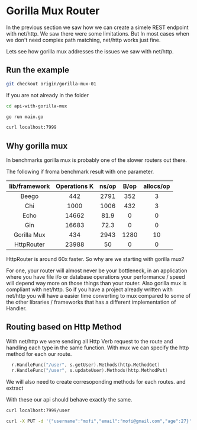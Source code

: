 # Gorilla Mux Router

In the previous section we saw how we can create a simele REST endpoint with net/http. We saw there were some limitations. But In most cases when we don't need complex path matching, net/http works just fine. 

Lets see how gorilla mux addresses the issues we saw with net/http.

## Run the example

```bash
git checkout origin/gorilla-mux-01
```

If you are not already in the folder
```bash
cd api-with-gorilla-mux
```

```bash
go run main.go
```

```bash
curl localhost:7999
```

## Why gorilla mux

In benchmarks gorilla mux is probably one of the slower routers out there. 

The following if froma benchmark result with one parameter.

| lib/framework | Operations K | ns/op | B/op | allocs/op |
|:-------------:|:------------:|:-----:|:----:|:---------:|
|     Beego     |      442     |  2791 |  352 |     3     |
|      Chi      |     1000     |  1006 |  432 |     3     |
|      Echo     |     14662    |  81.9 |   0  |     0     |
|      Gin      |     16683    |  72.3 |   0  |     0     |
|  Gorilla Mux  |      434     |  2943 | 1280 |     10    |
|   HttpRouter  |     23988    |   50  |   0  |     0     |

HttpRouter is around 60x faster. So why are we starting with gorilla mux?

For one, your router will almost never be your bottleneck, in an application where you have file i/o or database operations your performance / speed will depend way more on those things than your router. Also gorilla mux is compliant with net/http. So if you have a project already written with net/http you will have a easier time converting to mux compared to some of the other libraries / frameworks that has a different implementation of Handler.

## Routing based on Http Method

With net/http we were sending all Http Verb request to the route and handling each type in the same function. With mux we can specify the http method for each our route.

```go
  r.HandleFunc("/user", s.getUser).Methods(http.MethodGet)
  r.HandleFunc("/user", s.updateUser).Methods(http.MethodPut)
```

We will also need to create corresoponding methods for each routes. and extract 

With these our api should behave exactly the same.

```bash
curl localhost:7999/user 
```

```bash
curl -X PUT -d '{"username":"mofi","email":"mofi@gmail.com","age":27}' localhost:7999/user
```

